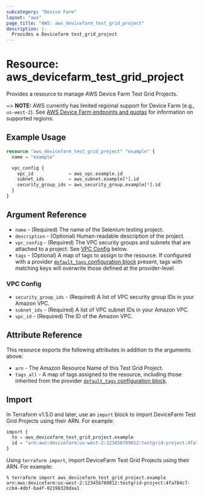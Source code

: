 ```yaml
---
subcategory: "Device Farm"
layout: "aws"
page_title: "AWS: aws_devicefarm_test_grid_project"
description: |-
  Provides a Devicefarm test_grid_project
---
```


# Resource: aws_devicefarm_test_grid_project

Provides a resource to manage AWS Device Farm Test Grid Projects.

~> **NOTE:** AWS currently has limited regional support for Device Farm (e.g., `us-west-2`). See [AWS Device Farm endpoints and quotas](https://docs.aws.amazon.com/general/latest/gr/devicefarm.html) for information on supported regions.

## Example Usage

```terraform
resource "aws_devicefarm_test_grid_project" "example" {
  name = "example"

  vpc_config {
    vpc_id             = aws_vpc.example.id
    subnet_ids         = aws_subnet.example[*].id
    security_group_ids = aws_security_group.example[*].id
  }
}
```

## Argument Reference

* `name` - (Required) The name of the Selenium testing project.
* `description` - (Optional) Human-readable description of the project.
* `vpc_config` - (Required) The VPC security groups and subnets that are attached to a project. See [VPC Config](#vpc-config) below.
* `tags` - (Optional) A map of tags to assign to the resource. If configured with a provider [`default_tags` configuration block](https://registry.terraform.io/providers/hashicorp/aws/latest/docs#default_tags-configuration-block) present, tags with matching keys will overwrite those defined at the provider-level.

### VPC Config

* `security_group_ids` - (Required) A list of VPC security group IDs in your Amazon VPC.
* `subnet_ids` - (Required) A list of VPC subnet IDs in your Amazon VPC.
* `vpc_id` - (Required) The ID of the Amazon VPC.

## Attribute Reference

This resource exports the following attributes in addition to the arguments above:

* `arn` - The Amazon Resource Name of this Test Grid Project.
* `tags_all` - A map of tags assigned to the resource, including those inherited from the provider [`default_tags` configuration block](https://registry.terraform.io/providers/hashicorp/aws/latest/docs#default_tags-configuration-block).

## Import

In Terraform v1.5.0 and later, use an `import` block to import DeviceFarm Test Grid Projects using their ARN. For example:

```terraform
import {
  to = aws_devicefarm_test_grid_project.example
  id = "arn:aws:devicefarm:us-west-2:123456789012:testgrid-project:4fa784c7-ccb4-4dbf-ba4f-02198320daa1"
}
```

Using `terraform import`, import DeviceFarm Test Grid Projects using their ARN. For example:

```console
% terraform import aws_devicefarm_test_grid_project.example arn:aws:devicefarm:us-west-2:123456789012:testgrid-project:4fa784c7-ccb4-4dbf-ba4f-02198320daa1
```
